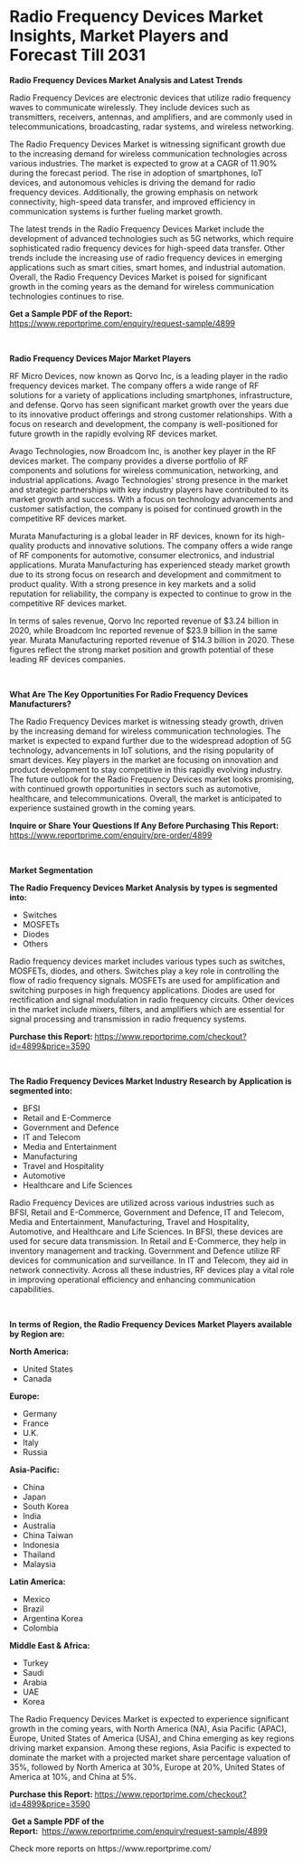 <p><h1>Radio Frequency Devices Market Insights, Market Players and Forecast Till 2031</h1></p><p><strong>Radio Frequency Devices Market Analysis and Latest Trends</strong></p>
<p><p>Radio Frequency Devices are electronic devices that utilize radio frequency waves to communicate wirelessly. They include devices such as transmitters, receivers, antennas, and amplifiers, and are commonly used in telecommunications, broadcasting, radar systems, and wireless networking.</p><p>The Radio Frequency Devices Market is witnessing significant growth due to the increasing demand for wireless communication technologies across various industries. The market is expected to grow at a CAGR of 11.90% during the forecast period. The rise in adoption of smartphones, IoT devices, and autonomous vehicles is driving the demand for radio frequency devices. Additionally, the growing emphasis on network connectivity, high-speed data transfer, and improved efficiency in communication systems is further fueling market growth.</p><p>The latest trends in the Radio Frequency Devices Market include the development of advanced technologies such as 5G networks, which require sophisticated radio frequency devices for high-speed data transfer. Other trends include the increasing use of radio frequency devices in emerging applications such as smart cities, smart homes, and industrial automation. Overall, the Radio Frequency Devices Market is poised for significant growth in the coming years as the demand for wireless communication technologies continues to rise.</p></p>
<p><strong>Get a Sample PDF of the Report:&nbsp;</strong> <a href="https://www.reportprime.com/enquiry/request-sample/4899">https://www.reportprime.com/enquiry/request-sample/4899</a></p>
<p>&nbsp;</p>
<p><strong>Radio Frequency Devices Major Market Players</strong></p>
<p><p>RF Micro Devices, now known as Qorvo Inc, is a leading player in the radio frequency devices market. The company offers a wide range of RF solutions for a variety of applications including smartphones, infrastructure, and defense. Qorvo has seen significant market growth over the years due to its innovative product offerings and strong customer relationships. With a focus on research and development, the company is well-positioned for future growth in the rapidly evolving RF devices market.</p><p>Avago Technologies, now Broadcom Inc, is another key player in the RF devices market. The company provides a diverse portfolio of RF components and solutions for wireless communication, networking, and industrial applications. Avago Technologies' strong presence in the market and strategic partnerships with key industry players have contributed to its market growth and success. With a focus on technology advancements and customer satisfaction, the company is poised for continued growth in the competitive RF devices market.</p><p>Murata Manufacturing is a global leader in RF devices, known for its high-quality products and innovative solutions. The company offers a wide range of RF components for automotive, consumer electronics, and industrial applications. Murata Manufacturing has experienced steady market growth due to its strong focus on research and development and commitment to product quality. With a strong presence in key markets and a solid reputation for reliability, the company is expected to continue to grow in the competitive RF devices market.</p><p>In terms of sales revenue, Qorvo Inc reported revenue of $3.24 billion in 2020, while Broadcom Inc reported revenue of $23.9 billion in the same year. Murata Manufacturing reported revenue of $14.3 billion in 2020. These figures reflect the strong market position and growth potential of these leading RF devices companies.</p></p>
<p>&nbsp;</p>
<p><strong>What Are The Key Opportunities For Radio Frequency Devices Manufacturers?</strong></p>
<p><p>The Radio Frequency Devices market is witnessing steady growth, driven by the increasing demand for wireless communication technologies. The market is expected to expand further due to the widespread adoption of 5G technology, advancements in IoT solutions, and the rising popularity of smart devices. Key players in the market are focusing on innovation and product development to stay competitive in this rapidly evolving industry. The future outlook for the Radio Frequency Devices market looks promising, with continued growth opportunities in sectors such as automotive, healthcare, and telecommunications. Overall, the market is anticipated to experience sustained growth in the coming years.</p></p>
<p><strong>Inquire or Share Your Questions If Any Before Purchasing This Report:</strong> <a href="https://www.reportprime.com/enquiry/pre-order/4899">https://www.reportprime.com/enquiry/pre-order/4899</a></p>
<p>&nbsp;</p>
<p><strong>Market Segmentation</strong></p>
<p><strong>The Radio Frequency Devices Market Analysis by types is segmented into:</strong></p>
<p><ul><li>Switches</li><li>MOSFETs</li><li>Diodes</li><li>Others</li></ul></p>
<p><p>Radio frequency devices market includes various types such as switches, MOSFETs, diodes, and others. Switches play a key role in controlling the flow of radio frequency signals. MOSFETs are used for amplification and switching purposes in high frequency applications. Diodes are used for rectification and signal modulation in radio frequency circuits. Other devices in the market include mixers, filters, and amplifiers which are essential for signal processing and transmission in radio frequency systems.</p></p>
<p><strong>Purchase this Report:&nbsp;</strong><a href="https://www.reportprime.com/checkout?id=4899&price=3590">https://www.reportprime.com/checkout?id=4899&price=3590</a></p>
<p>&nbsp;</p>
<p><strong>The Radio Frequency Devices Market Industry Research by Application is segmented into:</strong></p>
<p><ul><li>BFSI</li><li>Retail and E-Commerce</li><li>Government and Defence</li><li>IT and Telecom</li><li>Media and Entertainment</li><li>Manufacturing</li><li>Travel and Hospitality</li><li>Automotive</li><li>Healthcare and Life Sciences</li></ul></p>
<p><p>Radio Frequency Devices are utilized across various industries such as BFSI, Retail and E-Commerce, Government and Defence, IT and Telecom, Media and Entertainment, Manufacturing, Travel and Hospitality, Automotive, and Healthcare and Life Sciences. In BFSI, these devices are used for secure data transmission. In Retail and E-Commerce, they help in inventory management and tracking. Government and Defence utilize RF devices for communication and surveillance. In IT and Telecom, they aid in network connectivity. Across all these industries, RF devices play a vital role in improving operational efficiency and enhancing communication capabilities.</p></p>
<p>&nbsp;</p>
<p><strong>In terms of Region, the Radio Frequency Devices Market Players available by Region are:</strong></p>
<p>
    <p> <strong> North America: </strong>
        <ul>
            <li>United States</li>
            <li>Canada</li>
        </ul>
        </p> 
    <p> <strong> Europe: </strong>
        <ul>
            <li>Germany</li>
            <li>France</li>
            <li>U.K.</li>
            <li>Italy</li>
            <li>Russia</li>
        </ul>
        </p> 
    <p> <strong> Asia-Pacific: </strong>
        <ul>
            <li>China</li>
            <li>Japan</li>
            <li>South Korea</li>
            <li>India</li>
            <li>Australia</li>
            <li>China Taiwan</li>
            <li>Indonesia</li>
            <li>Thailand</li>
            <li>Malaysia</li>
        </ul>
        </p> 
    <p> <strong> Latin America: </strong>
        <ul>
            <li>Mexico</li>
            <li>Brazil</li>
            <li>Argentina Korea</li>
            <li>Colombia</li>
        </ul>
        </p> 
    <p> <strong> Middle East & Africa: </strong>
        <ul>
            <li>Turkey</li>
            <li>Saudi</li>
            <li>Arabia</li>
            <li>UAE</li>
            <li>Korea</li>
        </ul>
    </p>
    </p>
<p><p>The Radio Frequency Devices Market is expected to experience significant growth in the coming years, with North America (NA), Asia Pacific (APAC), Europe, United States of America (USA), and China emerging as key regions driving market expansion. Among these regions, Asia Pacific is expected to dominate the market with a projected market share percentage valuation of 35%, followed by North America at 30%, Europe at 20%, United States of America at 10%, and China at 5%.</p></p>
<p><strong>Purchase this Report: </strong><a href="https://www.reportprime.com/checkout?id=4899&price=3590">https://www.reportprime.com/checkout?id=4899&price=3590</a></p>
<p>&nbsp;<strong>Get a Sample PDF of the Report:&nbsp;&nbsp;</strong><a href="https://www.reportprime.com/enquiry/request-sample/4899">https://www.reportprime.com/enquiry/request-sample/4899</a></p>
<p><strong></strong></p>
<p>Check more reports on https://www.reportprime.com/</p>
